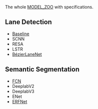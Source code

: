 The whole [MODEL_ZOO](./MODEL_ZOO.md) with specifications.

## Lane Detection

- [Baseline](/configs/lane_detection/baseline)
- SCNN
- RESA
- LSTR
- [BézierLaneNet](/configs/lane_detection/bezierlanenet)

## Semantic Segmentation

- [FCN](/configs/semantic_segmentation/fcn)
- DeeplabV2
- DeeplabV3
- ENet
- [ERFNet](/configs/semantic_segmentation/erfnet)
